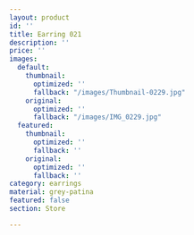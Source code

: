 ```yaml
---
layout: product
id: ''
title: Earring 021
description: ''
price: ''
images:
  default:
    thumbnail:
      optimized: ''
      fallback: "/images/Thumbnail-0229.jpg"
    original:
      optimized: ''
      fallback: "/images/IMG_0229.jpg"
  featured:
    thumbnail:
      optimized: ''
      fallback: ''
    original:
      optimized: ''
      fallback: ''
category: earrings
material: grey-patina
featured: false
section: Store

---
```

